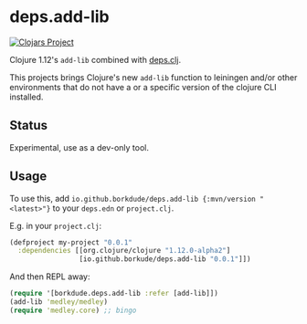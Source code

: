 # deps.add-lib

[![Clojars Project](https://img.shields.io/clojars/v/io.github.borkdude/deps.add-lib.svg)](https://clojars.org/io.github.borkdude/deps.add-lib)

Clojure 1.12's `add-lib` combined with [deps.clj](https://github.com/borkdude/deps.clj).

This projects brings Clojure's new `add-lib` function to leiningen and/or other
environments that do not have a or a specific version of the clojure CLI
installed.

## Status

Experimental, use as a dev-only tool.

## Usage

To use this, add `io.github.borkdude/deps.add-lib {:mvn/version "<latest>"}` to your
`deps.edn` or `project.clj`.

E.g. in your `project.clj`:

``` clojure
(defproject my-project "0.0.1"
  :dependencies [[org.clojure/clojure "1.12.0-alpha2"]
                 [io.github.borkude/deps.add-lib "0.0.1"]])
```

And then REPL away:

``` clojure
(require '[borkdude.deps.add-lib :refer [add-lib]])
(add-lib 'medley/medley)
(require 'medley.core) ;; bingo
```
